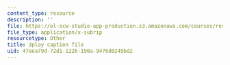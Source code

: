 ```yaml
---
content_type: resource
description: ''
file: https://ol-ocw-studio-app-production.s3.amazonaws.com/courses/res-6-012-introduction-to-probability-spring-2018/47eea79d72d11226190a9476d0249bd2_eV0kTm1h7mQ.srt
file_type: application/x-subrip
resourcetype: Other
title: 3play caption file
uid: 47eea79d-72d1-1226-190a-9476d0249bd2
---
```

